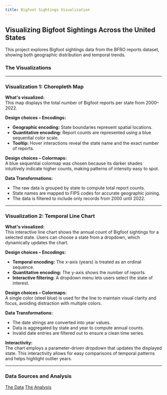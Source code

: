 ```yaml
---
title: Bigfoot Sightings Visualization
---
```


<!-- Load Vega libraries required for vegachart rendering -->
<script src="https://cdn.jsdelivr.net/npm/vega@5"></script>
<script src="https://cdn.jsdelivr.net/npm/vega-lite@5"></script>
<script src="https://cdn.jsdelivr.net/npm/vega-embed@6"></script>

<!-- Custom script to embed the charts -->
<script>
document.addEventListener('DOMContentLoaded', function() {
  var charts = document.getElementsByTagName('vegachart');
  Array.from(charts).forEach(function(chartElem) {
    var schemaURL = chartElem.getAttribute('schema-url');
    vegaEmbed(chartElem, schemaURL, {actions: false}).catch(console.error);
  });
});
</script>

## Visualizing Bigfoot Sightings Across the United States

This project explores Bigfoot sightings data from the BFRO reports dataset, showing both geographic distribution and temporal trends.

### The Visualizations

<div class="grid">
    <div class="cell">
        <vegachart schema-url="/hw5.1/choropleth.json"></vegachart>
    </div>
    <div class="cell">
        <vegachart schema-url="/hw5.1/line_chart.json"></vegachart>
    </div>
</div>

---

### Visualization 1: Choropleth Map

**What's visualized:**  
This map displays the total number of Bigfoot reports per state from 2000–2022.

**Design choices – Encodings:**  
- **Geographic encoding:** State boundaries represent spatial locations.
- **Quantitative encoding:** Report counts are represented using a blue sequential color scale.
- **Tooltip:** Hover interactions reveal the state name and the exact number of reports.

**Design choices – Colormaps:**  
A blue sequential colormap was chosen because its darker shades intuitively indicate higher counts, making patterns of intensity easy to spot.

**Data Transformations:**  
- The raw data is grouped by state to compute total report counts.
- State names are mapped to FIPS codes for accurate geographic joining.
- The data is filtered to include only records from 2000 until 2022.

---

### Visualization 2: Temporal Line Chart

**What's visualized:**  
This interactive line chart shows the annual count of Bigfoot sightings for a selected state. Users can choose a state from a dropdown, which dynamically updates the chart.

**Design choices – Encodings:**  
- **Temporal encoding:** The x-axis (years) is treated as an ordinal sequence.
- **Quantitative encoding:** The y-axis shows the number of reports.
- **Interactive filtering:** A dropdown menu lets users select the state of interest.

**Design choices – Colormaps:**  
A single color (steel blue) is used for the line to maintain visual clarity and focus, avoiding distraction with multiple colors.

**Data Transformations:**  
- The date strings are converted into year values.
- Data is aggregated by state and year to compute annual counts.
- Invalid date entries are filtered out to ensure a clean time series.

**Interactivity:**  
The chart employs a parameter-driven dropdown that updates the displayed state. This interactivity allows for easy comparisons of temporal patterns and helps highlight outlier years.

---

### Data Sources and Analysis

<a class="button" href="https://raw.githubusercontent.com/UIUC-iSchool-DataViz/is445_data/main/bfro_reports_fall2022.csv" target="_blank">The Data</a>
<a class="button" href="https://github.com/jimmy0303/jimmy0303.github.io/blob/main/hw5.1/hw5.1_analysis.ipynb" target="_blank">The Analysis</a>